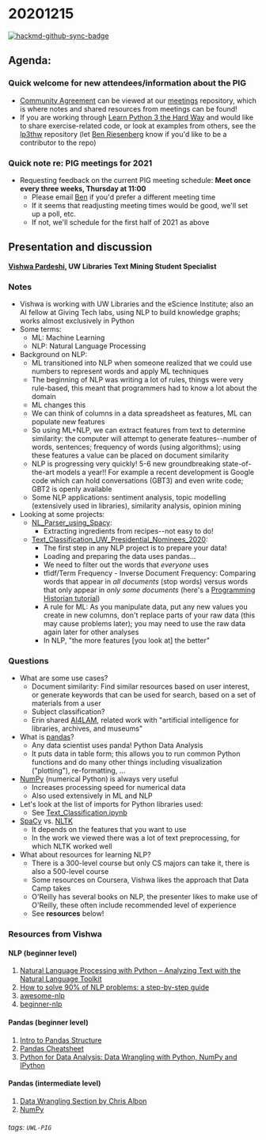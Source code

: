 # 20201215

[![hackmd-github-sync-badge](https://hackmd.io/LVvIjF5uRzetHE_Aay73fQ/badge)](https://hackmd.io/LVvIjF5uRzetHE_Aay73fQ)


## Agenda:

### Quick welcome for new attendees/information about the PIG
- [Community Agreement](https://github.com/uw-libraries-python-interest-group/meetings/blob/main/README.md#community-agreement) can be viewed at our [meetings](https://github.com/uw-libraries-python-interest-group/meetings) repository, which is where notes and shared resources from meetings can be found!
- If you are working through [Learn Python 3 the Hard Way](https://alliance-primo.hosted.exlibrisgroup.com/permalink/f/l9c4fq/CP71290856150001451) and would like to share exercise-related code, or look at examples from others, see the [lp3thw](https://github.com/uw-libraries-python-interest-group/lp3thw) repository (let [Ben Riesenberg](mailto:ries07@uw.edu) know if you'd like to be a contributor to the repo)

### Quick note re: PIG meetings for 2021
- Requesting feedback on the current PIG meeting schedule: **Meet once every three weeks, Thursday at 11:00**
    - Please email [Ben](mailto:ries07@uw.edu) if you'd prefer a different meeting time
    - If it seems that readjusting meeting times would be good, we'll set up a poll, etc.
    - If not, we'll schedule for the first half of 2021 as above

## Presentation and discussion
**[Vishwa Pardeshi](https://github.com/vishwapardeshi), UW Libraries Text Mining Student Specialist**

### Notes
- Vishwa is working with UW Libraries and the eScience Institute; also an AI fellow at Giving Tech labs, using NLP to build knowledge graphs; works almost exclusively in Python
- Some terms:
    - ML: Machine Learning
    - NLP: Natural Language Processing
- Background on NLP:
    - ML transitioned into NLP when someone realized that we could use numbers to represent words and apply ML techniques
    - The beginning of NLP was writing a lot of rules, things were very rule-based, this meant that programmers had to know a lot about the domain
    - ML changes this
    - We can think of columns in a data spreadsheet as features, ML can populate new features
    - So using ML+NLP, we can extract features from text to determine similarity: the computer will attempt to generate features--number of words, sentences; frequency of words (using algorithms); using these features a value can be placed on document similarity
    - NLP is progressing very quickly! 5-6 new groundbreaking state-of-the-art models a year!! For example a recent development is Google code which can hold conversations (GBT3) and even write code; GBT2 is openly available 
    - Some NLP applications: sentiment analysis, topic modelling (extensively used in libraries), similarity analysis, opinion mining
- Looking at some projects:
    - [NL_Parser_using_Spacy](https://github.com/vishwapardeshi/NL_Parser_using_Spacy): 
        - Extracting ingredients from recipes--not easy to do!
    - [Text_Classification_UW_Presidential_Nominees_2020](https://github.com/vishwapardeshi/Text_Classification_US_Presidential_Nominees_2020):
        - The first step in any NLP project is to prepare your data!
        - Loading and preparing the data uses pandas...
        - We need to filter out the words that *everyone* uses
        - tfidf/Term Frequency - Inverse Document Frequency: Comparing words that appear in *all documents* (stop words) versus words that only appear in *only some documents* (here's a [Programming Historian tutorial](https://programminghistorian.org/en/lessons/analyzing-documents-with-tfidf))
        - A rule for ML: As you manipulate data, put any new values you create in new columns, don't replace parts of your raw data (this may cause problems later); you may need to use the raw data again later for other analyses
        - In NLP, "the more features [you look at] the better"

### Questions
- What are some use cases?
    - Document similarity: Find similar resources based on user interest, or generate keywords that can be used for search, based on a set of materials from a user
    - Subject classification?
    - Erin shared [AI4LAM](https://sites.google.com/view/ai4lam), related work with "artificial intelligence for libraries, archives, and museums"
- What is [pandas](https://pandas.pydata.org/)?
    - Any data scientist uses panda! Python Data Analysis
    - It puts data in table form; this allows you to run common Python functions and do many other things including visualization ("plotting"), re-formatting, ...
- [NumPy](https://numpy.org/) (numerical Python) is always very useful
    - Increases processing speed for numerical data
    - Also used extensively in ML and NLP
- Let's look at the list of imports for Python libraries used:
    - See [Text_Classification.ipynb](https://github.com/vishwapardeshi/Text_Classification_US_Presidential_Nominees_2020/blob/a8f37a68e4136c933d690c372f625ab245f50ccf/Text_Classification.ipynb)
- [SpaCy](https://spacy.io/) vs. [NLTK](https://www.nltk.org/)
    - It depends on the features that you want to use
    - In the work we viewed there was a lot of text preprocessing, for which NLTK worked well
- What about resources for learning NLP?
    - There is a 300-level course but only CS majors can take it, there is also a 500-level course
    - Some resources on Coursera, Vishwa likes the approach that Data Camp takes
    - O'Reilly has several books on NLP, the presenter likes to make use of O'Reilly, these often include recommended level of experience
    - See **resources** below!

### Resources from Vishwa
#### NLP (beginner level)
1.	[Natural Language Processing with Python – Analyzing Text with the Natural Language Toolkit](http://www.nltk.org/book/)
2.	[How to solve 90% of NLP problems: a step-by-step guide](https://blog.insightdatascience.com/how-to-solve-90-of-nlp-problems-a-step-by-step-guide-fda605278e4e)
3.	[awesome-nlp](https://github.com/keon/awesome-nlp)
4.	[beginner-nlp](https://github.com/gutfeeling/beginner_nlp)

#### Pandas (beginner level)
1. [Intro to Pandas Structure](http://www.gregreda.com/2013/10/26/intro-to-pandas-data-structures/)
2. [Pandas Cheatsheet](https://drive.google.com/file/d/1oySbjLpT_PuDf3hN66-mzSjcPIThBOmC/view)
3. [Python for Data Analysis: Data Wrangling with Python, NumPy and IPython](https://www.amazon.com/gp/product/1491957662/ref=as_li_tl?ie=UTF8&camp=1789&creative=9325&creativeASIN=1491957662&linkCode=as2&tag=dataschool-20&linkId=ddd3f08226c4d08a024a54fdb41e8475)

#### Pandas (intermediate level)
1. [Data Wrangling Section by Chris Albon](https://chrisalbon.com/)
2. [NumPy](https://www.youtube.com/watch?v=gtejJ3RCddE)

###### tags: `UWL-PIG`